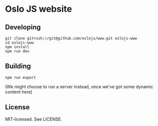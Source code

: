 # Oslo JS website

## Developing

```
git clone git+ssh://git@github.com/oslojs/www.git oslojs-www
cd oslojs-www
npm install
npm run dev
```

## Building

```
npm run export
```

(We might choose to run a server instead, once we've got some dynamic content here)

## License

MIT-licensed. See LICENSE.
